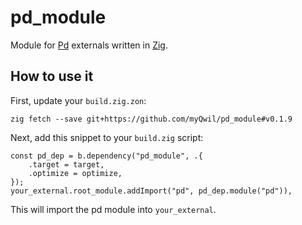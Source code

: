 # pd_module

Module for [Pd](https://puredata.info/) externals written in [Zig](https://ziglang.org/).

## How to use it

First, update your `build.zig.zon`:

```
zig fetch --save git+https://github.com/myQwil/pd_module#v0.1.9
```

Next, add this snippet to your `build.zig` script:

```zig
const pd_dep = b.dependency("pd_module", .{
    .target = target,
    .optimize = optimize,
});
your_external.root_module.addImport("pd", pd_dep.module("pd")),
```

This will import the pd module into `your_external`.
